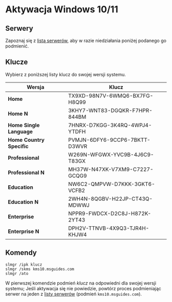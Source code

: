 # Aktywacja Windows 10/11
## Serwery
Zapoznaj się z [listą serwerów](/servers.md), aby w razie niedziałania poniżej podanego go podmienić.
## Klucze
Wybierz z poniższej listy klucz do swojej wersji systemu.

Wersja | Klucz
------ | -----
**Home** | TX9XD-98N7V-6WMQ6-BX7FG-H8Q99
**Home N** | 3KHY7-WNT83-DGQKR-F7HPR-844BM
**Home Single Language** | 7HNRX-D7KGG-3K4RQ-4WPJ4-YTDFH
**Home Country Specific** | PVMJN-6DFY6-9CCP6-7BKTT-D3WVR
**Professional** | W269N-WFGWX-YVC9B-4J6C9-T83GX
**Professional N** | MH37W-N47XK-V7XM9-C7227-GCQG9
**Education** | NW6C2-QMPVW-D7KKK-3GKT6-VCFB2
**Education N** | 2WH4N-8QGBV-H22JP-CT43Q-MDWWJ
**Enterprise** | NPPR9-FWDCX-D2C8J-H872K-2YT43
**Enterprise N** | DPH2V-TTNVB-4X9Q3-TJR4H-KHJW4

## Komendy
```
slmgr /ipk klucz
slmgr /skms kms10.msguides.com
slmgr /ato
```
W pierwszej komendzie podmień _klucz_ na odpowiedni dla swojej wersji systemu;
Jeśli aktywacja się nie powiedzie, powtórz proces podmieniając serwer na jeden z [listy serwerów](/servers.md) (podmień `kms10.msguides.com`).
